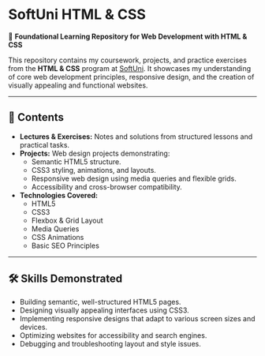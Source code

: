 # SoftUni HTML & CSS

🎨 **Foundational Learning Repository for Web Development with HTML & CSS**

This repository contains my coursework, projects, and practice exercises from the **HTML & CSS** program at [SoftUni](https://softuni.bg). It showcases my understanding of core web development principles, responsive design, and the creation of visually appealing and functional websites.

---

## 📂 Contents

- **Lectures & Exercises:** Notes and solutions from structured lessons and practical tasks.
- **Projects:** Web design projects demonstrating:
  - Semantic HTML5 structure.
  - CSS3 styling, animations, and layouts.
  - Responsive web design using media queries and flexible grids.
  - Accessibility and cross-browser compatibility.
- **Technologies Covered:**
  - HTML5
  - CSS3
  - Flexbox & Grid Layout
  - Media Queries
  - CSS Animations
  - Basic SEO Principles

---

## 🛠 Skills Demonstrated

- Building semantic, well-structured HTML5 pages.
- Designing visually appealing interfaces using CSS3.
- Implementing responsive designs that adapt to various screen sizes and devices.
- Optimizing websites for accessibility and search engines.
- Debugging and troubleshooting layout and style issues.

